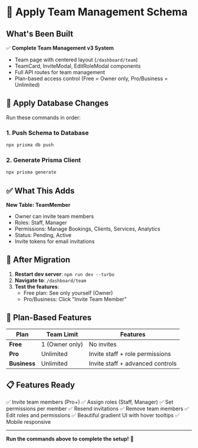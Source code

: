 # 🚀 Apply Team Management Schema

## What's Been Built

✅ **Complete Team Management v3 System**
- Team page with centered layout (`/dashboard/team`)
- TeamCard, InviteModal, EditRoleModal components
- Full API routes for team management
- Plan-based access control (Free = Owner only, Pro/Business = Unlimited)

## 🔧 Apply Database Changes

Run these commands in order:

### 1. Push Schema to Database
```bash
npx prisma db push
```

### 2. Generate Prisma Client
```bash
npx prisma generate
```

## ✅ What This Adds

**New Table: TeamMember**
- Owner can invite team members
- Roles: Staff, Manager
- Permissions: Manage Bookings, Clients, Services, Analytics
- Status: Pending, Active
- Invite tokens for email invitations

## 🎯 After Migration

1. **Restart dev server**: `npm run dev --turbo`
2. **Navigate to**: `/dashboard/team`
3. **Test the features**:
   - Free plan: See only yourself (Owner)
   - Pro/Business: Click "Invite Team Member"

## 🔐 Plan-Based Features

| Plan | Team Limit | Features |
|------|-----------|----------|
| **Free** | 1 (Owner only) | No invites |
| **Pro** | Unlimited | Invite staff + role permissions |
| **Business** | Unlimited | Invite staff + advanced controls |

## 📋 Features Ready

✅ Invite team members (Pro+)
✅ Assign roles (Staff, Manager)
✅ Set permissions per member
✅ Resend invitations
✅ Remove team members
✅ Edit roles and permissions
✅ Beautiful gradient UI with hover tooltips
✅ Mobile responsive

---

**Run the commands above to complete the setup!** 🎉

